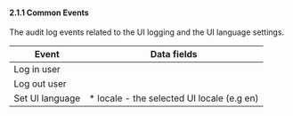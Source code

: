 #### 2.1.1 Common Events

The audit log events related to the UI logging and the UI language settings.

| Event           | Data fields                                |
|-----------------|--------------------------------------------|
| Log in user     |                                            |
| Log out user    |                                            |
| Set UI language | * locale - the selected UI locale (e.g en) |